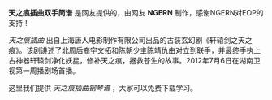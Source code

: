 

**天之痕插曲双手简谱** 是网友提供的，由网友 **NGERN** 制作，感谢NGERN对EOP的支持！

_天之痕插曲_
出自上海唐人电影制作有限公司出品的古装玄幻剧《轩辕剑之天之痕》。该剧讲述了北周后裔宇文拓和陈朝少主陈靖仇由对立到联手，并最终手执上古神器轩辕剑净化妖星，修补天之痕，拯救苍生的故事。2012年7月6日在湖南卫视第一周播剧场首播。

这里我们提供 _天之痕插曲钢琴谱_ ，大家可以免费下载学习。

